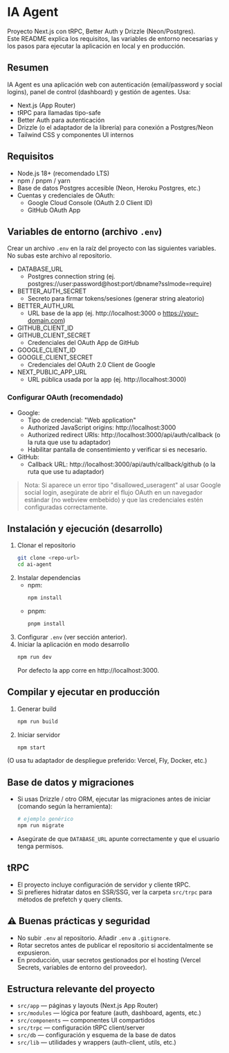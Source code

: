 # IA Agent
Proyecto Next.js con tRPC, Better Auth y Drizzle (Neon/Postgres).  
Este README explica los requisitos, las variables de entorno necesarias y los pasos para ejecutar la aplicación en local y en producción.

## Resumen
IA Agent es una aplicación web con autenticación (email/password y social logins), panel de control (dashboard) y gestión de agentes. Usa:
- Next.js (App Router)
- tRPC para llamadas tipo-safe
- Better Auth para autenticación
- Drizzle (o el adaptador de la librería) para conexión a Postgres/Neon
- Tailwind CSS y componentes UI internos

## Requisitos
- Node.js 18+ (recomendado LTS)
- npm / pnpm / yarn
- Base de datos Postgres accesible (Neon, Heroku Postgres, etc.)
- Cuentas y credenciales de OAuth:
  - Google Cloud Console (OAuth 2.0 Client ID)
  - GitHub OAuth App

## Variables de entorno (archivo `.env`)
Crear un archivo `.env` en la raíz del proyecto con las siguientes variables. No subas este archivo al repositorio.

- DATABASE_URL
  - Postgres connection string (ej. postgres://user:password@host:port/dbname?sslmode=require)
- BETTER_AUTH_SECRET
  - Secreto para firmar tokens/sesiones (generar string aleatorio)
- BETTER_AUTH_URL
  - URL base de la app (ej. http://localhost:3000 o https://your-domain.com)
- GITHUB_CLIENT_ID
- GITHUB_CLIENT_SECRET
  - Credenciales del OAuth App de GitHub
- GOOGLE_CLIENT_ID
- GOOGLE_CLIENT_SECRET
  - Credenciales del OAuth 2.0 Client de Google
- NEXT_PUBLIC_APP_URL
  - URL pública usada por la app (ej. http://localhost:3000)

### Configurar OAuth (recomendado)
- Google:
  - Tipo de credencial: "Web application"
  - Authorized JavaScript origins: http://localhost:3000
  - Authorized redirect URIs: http://localhost:3000/api/auth/callback (o la ruta que use tu adaptador)
  - Habilitar pantalla de consentimiento y verificar si es necesario.
- GitHub:
  - Callback URL: http://localhost:3000/api/auth/callback/github (o la ruta que use tu adaptador)

> Nota: Si aparece un error tipo "disallowed_useragent" al usar Google social login, asegúrate de abrir el flujo OAuth en un navegador estándar (no webview embebido) y que las credenciales estén configuradas correctamente.

## Instalación y ejecución (desarrollo)
1. Clonar el repositorio
   ```bash
   git clone <repo-url>
   cd ai-agent
   ```
2. Instalar dependencias
   - npm:
     ```bash
     npm install
     ```
   - pnpm:
     ```bash
     pnpm install
     ```
3. Configurar `.env` (ver sección anterior).
4. Iniciar la aplicación en modo desarrollo
   ```bash
   npm run dev
   ```
   Por defecto la app corre en http://localhost:3000.

## Compilar y ejecutar en producción
1. Generar build
   ```bash
   npm run build
   ```
2. Iniciar servidor
   ```bash
   npm start
   ```
(O usa tu adaptador de despliegue preferido: Vercel, Fly, Docker, etc.)

## Base de datos y migraciones
- Si usas Drizzle / otro ORM, ejecutar las migraciones antes de iniciar (comando según la herramienta):
  ```bash
  # ejemplo genérico
  npm run migrate
  ```
- Asegúrate de que `DATABASE_URL` apunte correctamente y que el usuario tenga permisos.

## tRPC
- El proyecto incluye configuración de servidor y cliente tRPC.
- Si prefieres hidratar datos en SSR/SSG, ver la carpeta `src/trpc` para métodos de prefetch y query clients.

## ⚠ Buenas prácticas y seguridad
- No subir `.env` al repositorio. Añadir `.env` a `.gitignore`.
- Rotar secretos antes de publicar el repositorio si accidentalmente se expusieron.
- En producción, usar secretos gestionados por el hosting (Vercel Secrets, variables de entorno del proveedor).

## Estructura relevante del proyecto
- `src/app` — páginas y layouts (Next.js App Router)
- `src/modules` — lógica por feature (auth, dashboard, agents, etc.)
- `src/components` — componentes UI compartidos
- `src/trpc` — configuración tRPC client/server
- `src/db` — configuración y esquema de la base de datos
- `src/lib` — utilidades y wrappers (auth-client, utils, etc.)

